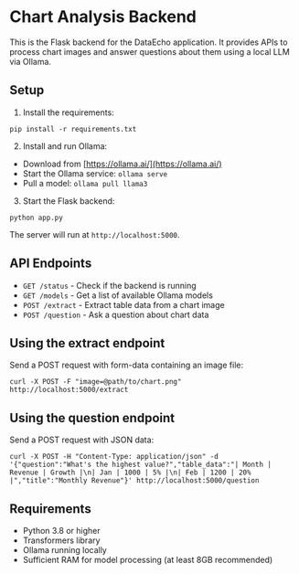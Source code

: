 # Chart Analysis Backend

This is the Flask backend for the DataEcho application. It provides APIs to process chart images and answer questions about them using a local LLM via Ollama.

## Setup

1. Install the requirements:
```
pip install -r requirements.txt
```

2. Install and run Ollama:
- Download from [https://ollama.ai/](https://ollama.ai/)
- Start the Ollama service: `ollama serve`
- Pull a model: `ollama pull llama3`

3. Start the Flask backend:
```
python app.py
```

The server will run at `http://localhost:5000`.

## API Endpoints

- `GET /status` - Check if the backend is running
- `GET /models` - Get a list of available Ollama models
- `POST /extract` - Extract table data from a chart image
- `POST /question` - Ask a question about chart data

## Using the extract endpoint

Send a POST request with form-data containing an image file:
```
curl -X POST -F "image=@path/to/chart.png" http://localhost:5000/extract
```

## Using the question endpoint

Send a POST request with JSON data:
```
curl -X POST -H "Content-Type: application/json" -d '{"question":"What's the highest value?","table_data":"| Month | Revenue | Growth |\n| Jan | 1000 | 5% |\n| Feb | 1200 | 20% |","title":"Monthly Revenue"}' http://localhost:5000/question
```

## Requirements

- Python 3.8 or higher
- Transformers library
- Ollama running locally
- Sufficient RAM for model processing (at least 8GB recommended)
